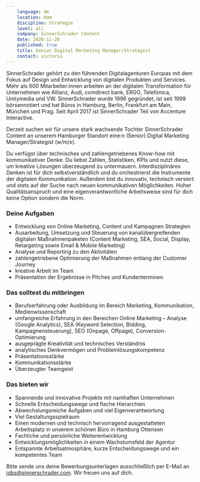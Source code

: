 ```yaml
---
    language: de
    location: Ham
    discipline: Strategie
    level: all
    company: SinnerSchrader Content
    date: 2020-11-20
    published: true
    title: Senior Digital Marketing Manager/Strategist 
    contact: victoria
---
```


SinnerSchrader gehört zu den führenden Digitalagenturen Europas mit dem Fokus auf Design und Entwicklung von digitalen Produkten und Services. Mehr als 600 Mitarbeiter:innen arbeiten an der digitalen Transformation für Unternehmen wie Allianz, Audi, comdirect bank, ERGO, Telefónica, Unitymedia und VW. SinnerSchrader wurde 1996 gegründet, ist seit 1999 börsennotiert und hat Büros in Hamburg, Berlin, Frankfurt am Main, München und Prag. Seit April 2017 ist SinnerSchrader Teil von Accenture Interactive.

Derzeit suchen wir für unsere stark wachsende Tochter SinnerSchrader Content an unserem Hamburger Standort eine:n (Senior) Digital Marketing Manager/Strategist (w/m/x). 

Du verfügst über technisches und zahlengetriebenes Know-how mit kommunikativer Denke. Du liebst Zahlen, Statistiken, KPIs und nutzt diese, um kreative Lösungen überzeugend zu untermauern. Interdisziplinäres Denken ist für dich selbstverständlich und du orchestrierst die Instrumente der digitalen Kommunikation. Außerdem bist du innovativ, technisch versiert und stets auf der Suche nach neuen kommunikativen Möglichkeiten. Hoher Qualitätsanspruch und eine eigenverantwortliche Arbeitsweise sind für dich keine Option sondern die Norm. 

### Deine Aufgaben 

- Entwicklung von Online Marketing, Content und Kampagnen Strategien
- Ausarbeitung, Umsetzung und Steuerung von kanalübergreifenden digitalen Maßnahmenpaketen (Content Marketing, SEA, Social, Display, Retargeting sowie Email & Mobile Marketing)
- Analyse und Reporting zu den Aktivitäten
- zahlengetriebene Optimierung der Maßnahmen entlang der Customer Journey
- kreative Arbeit im Team
- Präsentation der Ergebnisse in Pitches und Kundenterminen

### Das solltest du mitbringen

- Berufserfahrung oder Ausbildung im Bereich Marketing, Kommunikation, Medienwissenschaft
- umfangreiche Erfahrung in den Bereichen Online Marketing – Analyse (Google Analytics), SEA (Keyword Selection, Bidding, Kampagnensteuerung), SEO (Onpage, Offpage), Conversion-Optimierung
- ausgeprägte Kreativität und technisches Verständnis
- analytisches Denkvermögen und Problemlösungskompetenz
- Präsentationsstärke
- Kommunikationsstärke
- Überzeugter Teamgeist

### Das bieten wir 

- Spannende und innovative Projekte mit namhaften Unternehmen
- Schnelle Entscheidungswege und flache Hierarchien
- Abwechslungsreiche Aufgaben und viel Eigenverantwortung
- Viel Gestaltungsspielraum
- Einen modernen und technisch hervorragend ausgestatteten Arbeitsplatz in unserem schönen Büro in Hamburg Ottensen
- Fachliche und persönliche Weiterentwicklung
- Entwicklungsmöglichkeiten in einem Wachstumsfeld der Agentur
- Entspannte Arbeitsatmosphäre, kurze Entscheidungswege und ein kompetentes Team

Bitte sende uns deine Bewerbungsunterlagen ausschließlich per E-Mail an <jobs@sinnerschrader.com>.
Wir freuen uns auf dich.
